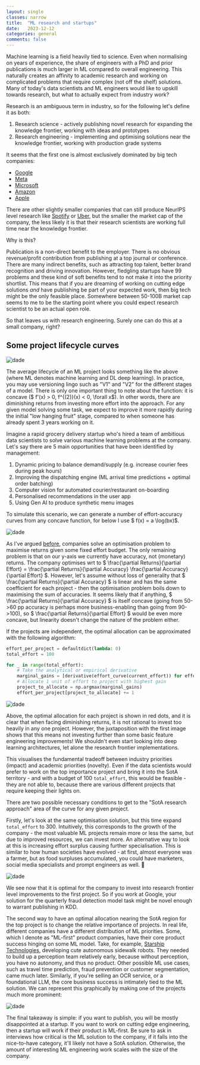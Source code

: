 ```yaml
---
layout: single
classes: narrow
title:  "ML research and startups"
date:   2023-12-12
categories: general
comments: false
---
```


Machine learning is a field heavily tied to science. Even when normalising on years of experience, the share of engineers with a PhD and prior publications is much larger in ML compared to
overall engineering. This naturally creates an affinity to academic research and working on complicated problems that
require complex (not off the shelf) solutions. Many of today's data scientists and ML engineers would like to upskill 
towards research, but what to actually expect from industry work?

Research is an ambiguous term in industry, so for the following let's define it as both:

1. Research science - actively publishing novel research for expanding the knowledge frontier, working with ideas and prototypes
2. Research engineering - implementing and optimising solutions near the knowledge frontier, working with production grade systems

It seems that the first one is almost exclusively dominated by big tech companies: 

* [Google](https://research.google/)
* [Meta](https://research.facebook.com/)
* [Microsoft](https://www.microsoft.com/en-us/research/)
* [Amazon](https://www.amazon.science/)
* [Apple](https://machinelearning.apple.com/)

There are other slightly smaller companies that can still produce NeurIPS level research like [Spotify](https://research.atspotify.com/) or [Uber](https://www.uber.com/blog/research/),
but the smaller the market cap of the company, the less likely it is that their research scientists are working full time
near the knowledge frontier.

Why is this?

Publication is a non-direct benefit to the employer. There is no obvious revenue/profit contribution from publishing at a top
journal or conference. There are many indirect benefits, such as attracting top talent, better brand recognition and driving innovation.
However, fledgling startups have 99 problems and these kind of soft benefits tend to not make it into the priority shortlist.
This means that if you are dreaming of working on cutting edge solutions _and_ have publishing be part of your expected work, then big tech might be the only feasible place.
Somewhere between 50-100B market cap seems to me to be the starting point where you could expect research scientist to be an actual open role.


So that leaves us with research engineering. Surely one can do this at a small company, right?

## Some project lifecycle curves

![dade](/assets/images/dade.png)

The average lifecycle of an ML project looks something like the above (where ML denotes machine learning and DL deep
learning). In practice, you may use versioning lingo such as "V1" and "V2" for the different stages of a model. 
There is only one important thing to note about the function: it is concave ($ f'(x) > 0, f^{(2)}(x) < 0, \forall x$). In other words,
there are diminishing returns from investing more effort into the approach. For any given model solving some task, we
expect to improve it more rapidly during the initial "low hanging fruit" stage, compared to when someone has already spent
3 years working on it.

Imagine a rapid grocery delivery startup who's hired a team of ambitious data scientists to solve various machine
learning problems at the company. Let's say there are 5 main opportunities that have been identified by management:

1. Dynamic pricing to balance demand/supply (e.g. increase courier fees during peak hours)
2. Improving the dispatching engine (ML arrival time predictions + optimal order batching)
3. Computer vision for automated courier/restaurant on-boarding
4. Personalised recommendations in the user app
5. Using Gen AI to produce synthetic menu images

To simulate this scenario, we can generate a number of effort-accuracy curves from any concave function, for below I use 
$ f(x) = a \log(bx)$.

![dade](/assets/images/effort_accuracy.png)

As I've argued [before](https://mlumiste.com/datascience/optimising-for-impact/), companies solve an optimisation problem to
maximise returns given some fixed effort budget. The only remaining problem is that on our y-axis we currently have accuracy, not (monetary) returns.
The company optimises wrt to $ \frac{\partial Returns}{\partial Effort} = \frac{\partial Returns}{\partial Accuracy} \frac{\partial Accuracy}{\partial Effort} $. 
However, let's assume without loss of generality that $ \frac{\partial Returns}{\partial Accuracy} $ is linear and has the same coefficient for each project - then the optimisation
problem boils down to maximising the sum of accuracies. It seems likely that if anything, $ \frac{\partial Returns}{\partial Accuracy} $ is itself concave
(going from 50->60 pp accuracy is perhaps more business-enabling than going from 90->100), so 
$ \frac{\partial Returns}{\partial Effort} $ would be even more concave, but linearity doesn't change the nature of the problem either.

If the projects are independent, the optimal allocation can be approximated with the following algorithm:
```python
effort_per_project = defaultdict(lambda: 0)
total_effort = 100

for _ in range(total_effort):
    # Take the analytical or empirical derivative
    marginal_gains = [derivative(effort_curve(current_effort)) for effort_curve, current_effort in zip(effort_curves, current_efforts)]
    # Allocate 1 unit of effort to project with highest gain
    project_to_allocate = np.argmax(marginal_gains)
    effort_per_project[project_to_allocate] += 1
```

![dade](/assets/images/effort_accuracy2.png)

Above, the optimal allocation for each project is shown in red dots, and it is clear that when facing diminishing returns, it is
not rational to invest too heavily in any one project. However, the juxtaposition with the first image shows that this
means not investing further than some basic feature engineering improvements! We shouldn't even start looking into
deep learning architectures, let alone the research frontier implementations.

This visualises the fundamental tradeoff between industry priorities (impact) and academic priorities (novelty). Even if the
data scientists would prefer to work on the top importance project and bring it into the SotA territory - and with a budget of 100 `total_effort`, this would be feasible - they are not able
to, because there are various different projects that require keeping their lights on.


There are two possible necessary conditions to get to the "SotA research approach" area of the curve for any given project.

Firstly, let's look at the same optimisation solution, but this time expand `total_effort` to 300. Intuitively, this corresponds to
the growth of the company - the most valuable ML projects remain more or less the same, but due to improved resources,
we can invest more. An alternative way to look at this is increasing effort surplus causing further specialisation. This is similar to how
human societies have evolved - at first, almost everyone was a farmer, but as food surpluses accumulated, you could have
marketers, social media specialists and prompt engineers as well. 🙂

![dade](/assets/images/effort_accuracy3.png)

We see now that it is optimal for the company to invest into research frontier level improvements to the first project.
So if you work at Google, your solution for the quarterly fraud detection model task might be novel enough to warrant publishing
in KDD.

The second way to have an optimal allocation nearing the SotA region for the top project is to change the relative importance of
projects. In real life, different companies have a different distribution of ML priorities. Some, which I denote as "ML-first" product
companies, have their core product success hinging on some ML model. Take, for example, [Starship Technologies](https://www.starship.xyz/), 
developing cute autonomous sidewalk robots. They needed to build up a perception team relatively early, because without
perception, you have no autonomy, and thus no product. Other possible ML use cases, such as travel time prediction, fraud prevention or
customer segmentation, came much later. Similarly, if you're selling an OCR service, or a foundational LLM, the core business success
is intimately tied to the ML solution. We can represent this graphically by making one of the projects much more prominent:

![dade](/assets/images/effort_accuracy4.png)


The final takeaway is simple: if you want to publish, you will be mostly disappointed at a startup. If you want to work on
cutting edge engineering, then a startup will work if their product is ML-first. Be sure to ask in interviews how critical
is the ML solution to the company, if it falls into the nice-to-have category, it'll likely not have a SotA solution. Otherwise,
the amount of interesting ML engineering work scales with the size of the company.